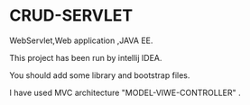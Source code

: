 # CRUD-SERVLET
WebServlet,Web application ,JAVA EE.

This project has been run by intellij IDEA.

You should add some library and bootstrap files.

I have used MVC architecture "MODEL-VIWE-CONTROLLER" .
